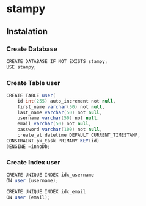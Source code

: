 # stampy

## Instalation
### Create Database

```java
CREATE DATABASE IF NOT EXISTS stampy;
USE stampy;
```

### Create Table user

```java
CREATE TABLE user(
	id int(255) auto_increment not null,
	first_name varchar(50) not null,
    last_name varchar(50) not null,
    username varchar(50) not null,
    email varchar(50) not null,
    password varchar(100) not null,
	create_at datetime DEFAULT CURRENT_TIMESTAMP,	
CONSTRAINT pk_task PRIMARY KEY(id)
)ENGINE =innoDb;
```
### Create Index user
```java
CREATE UNIQUE INDEX idx_username
ON user (username);
```
```java
CREATE UNIQUE INDEX idx_email
ON user (email);
```